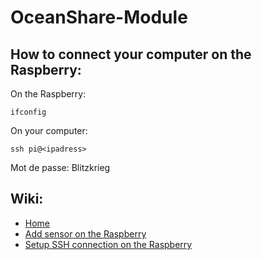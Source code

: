 # OceanShare-Module

## How to connect your computer on the Raspberry:
On the Raspberry:
```
ifconfig
```
On your computer:
```
ssh pi@<ipadress>
```
Mot de passe: Blitzkrieg

## Wiki:
* [Home](https://github.com/OceanShare/OceanShare-Module/wiki)
* [Add sensor on the Raspberry](https://github.com/OceanShare/OceanShare-Module/wiki/Add-sensor-on-the-Raspberry)
* [Setup SSH connection on the Raspberry](https://github.com/OceanShare/OceanShare-Module/wiki/Setup-SSH-connection-on-the-Raspberry)
